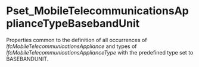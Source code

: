 # Pset_MobileTelecommunicationsApplianceTypeBasebandUnit

Properties common to the definition of all occurrences of _IfcMobileTelecommunicationsAppliance_ and types of _IfcMobileTelecommunicationsApplianceType_ with the predefined type set to BASEBANDUNIT.<!-- end of definition -->
